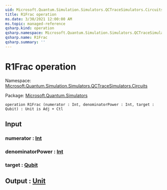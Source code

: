 ```yaml
---
uid: Microsoft.Quantum.Simulation.Simulators.QCTraceSimulators.Circuits.R1Frac
title: R1Frac operation
ms.date: 3/30/2021 12:00:00 AM
ms.topic: managed-reference
qsharp.kind: operation
qsharp.namespace: Microsoft.Quantum.Simulation.Simulators.QCTraceSimulators.Circuits
qsharp.name: R1Frac
qsharp.summary: ''
---
```


# R1Frac operation

Namespace: [Microsoft.Quantum.Simulation.Simulators.QCTraceSimulators.Circuits](xref:Microsoft.Quantum.Simulation.Simulators.QCTraceSimulators.Circuits)

Package: [Microsoft.Quantum.Simulators](https://nuget.org/packages/Microsoft.Quantum.Simulators)




```qsharp
operation R1Frac (numerator : Int, denominatorPower : Int, target : Qubit) : Unit is Adj + Ctl
```


## Input

### numerator : [Int](xref:microsoft.quantum.lang-ref.int)




### denominatorPower : [Int](xref:microsoft.quantum.lang-ref.int)




### target : [Qubit](xref:microsoft.quantum.lang-ref.qubit)





## Output : [Unit](xref:microsoft.quantum.lang-ref.unit)

